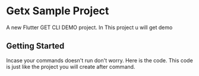 # Getx Sample Project

A new Flutter GET CLI DEMO project.
In This project u will get demo

## Getting Started
Incase your commands doesn't run don't worry. Here is the code. This code is just like the project you will create after command.